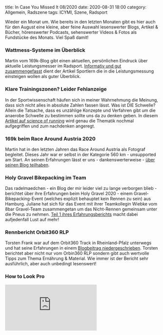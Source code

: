 title: In Case You Missed It 08/2020
date: 2020-08-31 18:00
category: Allgemein, Radszene
tags: ICYMI, Szene, Radsport

Wieder ein Monat um. Wie bereits in den letzten Monaten gibt es hier auch für den August eine kleine, aber feine Auswahl lesenswerter Blogs, Artikel & Bücher, hörenswerter Podcasts, sehenswerter Videos & Fotos als Fundstücke des Monats. Viel Spaß damit!

### Wattmess-Systeme im Überblick
Martin vom 169k-Blog gibt einen aktuellen, persönlichen Eindruck über aktuelle Leistungsmesser im Radsport. [Informativ und gut zusammengefasst](https://www.169k.net/blog/wattmess-systeme) dient der Artikel Sportlern die in die Leistungsmessung einsteigen wollen als guter Überblick.

### Klare Trainingszonen? Leider Fehlanzeige
In der Sportwissenschaft häufen sich in meiner Wahrnehmung die Meinung, dass sich nicht alles in absolute Zahlen fassen lässt. Was ist DIE Schwelle? Allein die Tatsache, dass es unzählige Konzepte und Verfahren gibt um die anaerobe Schwelle zu bestimmen sollte uns da zu denken geben. In diesem [Artikel auf science of running](https://www.scienceofrunning.com/2020/08/vo2max-lt-critical-velocity-they-are-much-more-messy-than-we-think.html?v=47e5dceea252) wird genau die Thematik nochmal aufgegriffen und zum nachdenken angeregt.

### 169k beim Race Around Austria 2020
Martin hat in den letzten Jahren das Race Around Austria als Fotograf begleitet. Dieses Jahr war er selbst in der Kategorie 560 km - unsupported am Start. An seinen Erfahrungen lässt er uns - dankenswerterweise - [über seinen Blog teilhaben](https://www.169k.net/blog/raa2020).

### Holy Gravel Bikepacking im Team
Das radelmaedchen - ein Blog der mir leider viel zu lange verborgen blieb - berichtet über ihre Erfahrungen beim Holy Gravel 2020 - einem Gravel-Bikepacking-Event (welches explizit behauptet kein Rennen zu sein) aus Hamburg. Juliane hat sich für das Event mit ihrer Teamkollegin Wiebke vom 8bar Gravel-Team zusammengetan um das Nicht-Rennen gemeinsam unter die Pneus zu nehmen. [Teil 1 ihres Erfahrungsberichts](https://radelmaedchen.de/holy-gravel-2020-bikepacking-im-team-teil-1/) macht dabei aufjedenfall Lust auf mehr!

### Rennbericht Orbit360 RLP
Torsten Frank war auf dem Orbit360 Track in Rheinland-Pfalz unterwegs und hat seine Erfahrungen in einem [Blogbeitrag niedergeschrieben](https://torstenfrank.wordpress.com/2020/08/25/renn-bericht-orbit-360-rlp-inklusive-raceday-preparation-tips-und-know-how/). Torsten berichtet aber nicht nur vom Orbin360 RLP sondern gibt auch wertvolle Tipps zum Thema Ernährung & Material. Wie immer ist der Bericht sehr ausführlich, aber auch unbedingt lesenswert!

### How to Look Pro
<div class="youtube youtube-16x9">
<iframe src="https://www.youtube.com/embed/-ahFDJe87IU" frameborder="0" allow="accelerometer; autoplay; encrypted-media; gyroscope; picture-in-picture" allowfullscreen></iframe>
</div>
